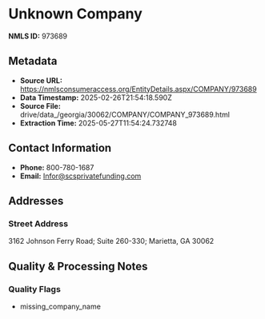 # Unknown Company

**NMLS ID:** 973689

## Metadata
- **Source URL:** https://nmlsconsumeraccess.org/EntityDetails.aspx/COMPANY/973689
- **Data Timestamp:** 2025-02-26T21:54:18.590Z
- **Source File:** drive/data_/georgia/30062/COMPANY/COMPANY_973689.html
- **Extraction Time:** 2025-05-27T11:54:24.732748

## Contact Information
- **Phone:** 800-780-1687
- **Email:** Infor@scsprivatefunding.com

## Addresses
### Street Address
3162 Johnson Ferry Road; Suite 260-330; Marietta, GA 30062

## Quality & Processing Notes
### Quality Flags
- missing_company_name
